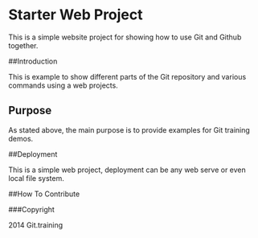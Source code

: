 # Starter Web Project

This is a simple website project for showing how to use Git and Github together. 

##Introduction

This is example to show different parts of the Git repository and various commands using a web projects.

## Purpose

As stated above, the main purpose is to provide examples for Git training demos.

##Deployment

This is a simple web project, deployment can be any web serve or even local file system. 

##How To Contribute

###Copyright

2014 Git.training

